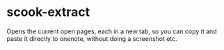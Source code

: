 # scook-extract
Opens the current open pages, each in a new tab, so you can copy it and paste it directly to onenote, without doing a screenshot etc.
